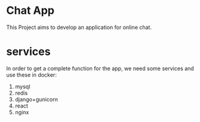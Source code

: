 # Chat App
This Project aims to develop an application for online chat.

# services
In order to get a complete function for the app, we need some services and use these in docker:
  1. mysql
  2. redis
  3. django+gunicorn
  4. react
  5. nginx
